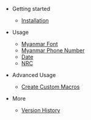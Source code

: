 - Getting started

  - [Installation](installation.md)

- Usage

  - [Myanmar Font](myanmar-font.md)
  - [Myanmar Phone Number](myanmar-phone-number.md)
  - [Date](date.md)
  - [NRC](nrc.md)

- Advanced Usage

  - [Create Custom Macros](create-custom-macros.md)

- More

  - [Version History](version-history.md)